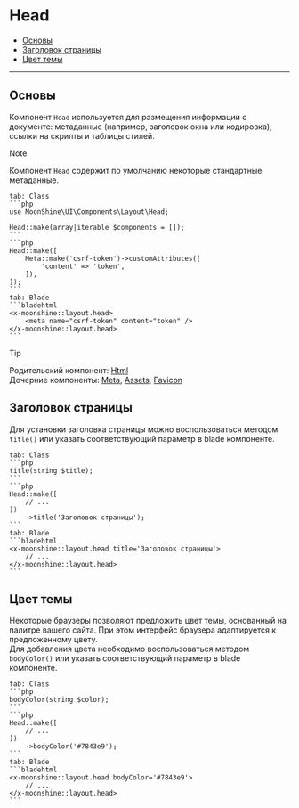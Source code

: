 # Head

- [Основы](#basics)
- [Заголовок страницы](#title)
- [Цвет темы](#theme)

---

<a name="basics"></a>
## Основы

Компонент `Head` используется для размещения информации о документе: метаданные (например, заголовок окна или кодировка), ссылки на скрипты и таблицы стилей.

> [!NOTE]
> Компонент `Head` содержит по умолчанию некоторые стандартные метаданные.

~~~tabs
tab: Class
```php
use MoonShine\UI\Components\Layout\Head;

Head::make(array|iterable $components = []);
```
```php
Head::make([
    Meta::make('csrf-token')->customAttributes([
        'content' => 'token',
    ]),
]);
```
tab: Blade
```bladehtml
<x-moonshine::layout.head>
    <meta name="csrf-token" content="token" />
</x-moonshine::layout.head>
```
~~~

> [!TIP]
> Родительский компонент: [Html](/docs/{{version}}/components/html) \
> Дочерние компоненты: [Meta](/docs/{{version}}/components/meta), [Assets](/docs/{{version}}/components/assets), [Favicon](/docs/{{version}}/components/favicon)

<a name="title"></a>
## Заголовок страницы

Для установки заголовка страницы можно воспользоваться методом `title()` или указать соответствующий параметр в blade компоненте.

~~~tabs
tab: Class
```php
title(string $title);
```
```php
Head::make([
    // ...
])
    ->title('Заголовок страницы');
```
tab: Blade
```bladehtml
<x-moonshine::layout.head title='Заголовок страницы'>
    // ...
</x-moonshine::layout.head>
```
~~~

<a name="theme"></a>
## Цвет темы

Некоторые браузеры позволяют предложить цвет темы, основанный на палитре вашего сайта. При этом интерфейс браузера адаптируется к предложенному цвету. \
Для добавления цвета необходимо воспользоваться методом `bodyColor()` или указать соответствующий параметр в blade компоненте.

~~~tabs
tab: Class
```php
bodyColor(string $color);
```
```php
Head::make([
    // ...
])
    ->bodyColor('#7843e9');
```
tab: Blade
```bladehtml
<x-moonshine::layout.head bodyColor='#7843e9'>
    // ...
</x-moonshine::layout.head>
```
~~~
